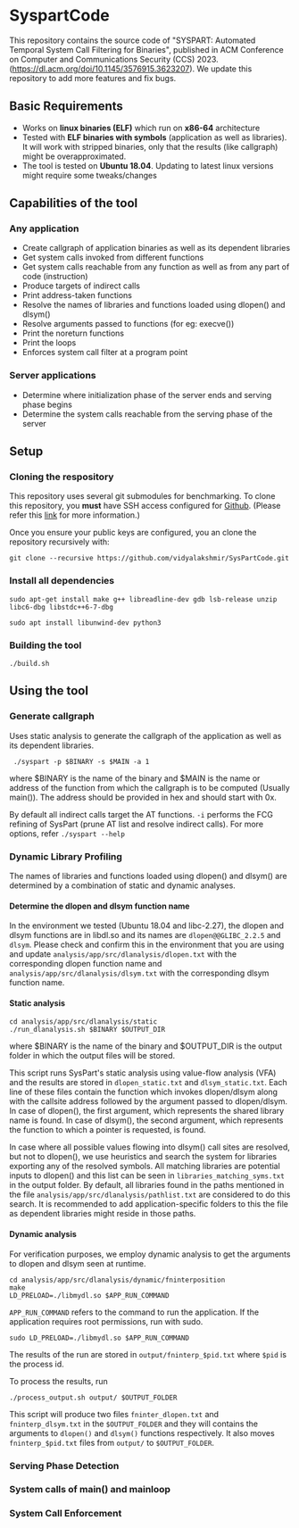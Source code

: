 # SyspartCode


This repository contains the source code of "SYSPART: Automated Temporal System Call Filtering for Binaries", published in ACM Conference on Computer and Communications Security (CCS) 2023. (https://dl.acm.org/doi/10.1145/3576915.3623207). We update this repository to add more features and fix bugs.


## Basic Requirements
- Works on **linux binaries (ELF)** which run on **x86-64** architecture
- Tested with **ELF binaries with symbols** (application as well as libraries). It will work with stripped binaries, only that the results (like callgraph) might be overapproximated.
- The tool is tested on **Ubuntu 18.04**. Updating to latest linux versions might require some tweaks/changes


## Capabilities of the tool
### Any application
- Create callgraph of application binaries as well as its dependent libraries
- Get system calls invoked from different functions
- Get system calls reachable from any function as well as from any part of code (instruction)
- Produce targets of indirect calls
- Print address-taken functions
- Resolve the names of libraries and functions loaded using dlopen() and dlsym()
- Resolve arguments passed to functions (for eg: execve())
- Print the noreturn functions
- Print the loops
- Enforces system call filter at a program point


### Server applications
- Determine where initialization phase of the server ends and serving phase begins
- Determine the system calls reachable from the serving phase of the server


## Setup

### Cloning the respository

This repository uses several git submodules for benchmarking. To clone this repository, you __must__ have SSH access configured for [Github](https://github.com). (Please refer this [link](https://docs.github.com/en/authentication/connecting-to-github-with-ssh/adding-a-new-ssh-key-to-your-github-account) for more information.)

Once you ensure your public  keys are configured, you an clone the repository recursively with:

```
git clone --recursive https://github.com/vidyalakshmir/SysPartCode.git
```

### Install all dependencies

```
sudo apt-get install make g++ libreadline-dev gdb lsb-release unzip libc6-dbg libstdc++6-7-dbg

sudo apt install libunwind-dev python3
```

### Building the tool

```
./build.sh
```

## Using the tool


### Generate callgraph 
Uses static analysis to generate the callgraph of the application as well as its dependent libraries.

` ./syspart -p $BINARY -s $MAIN -a 1`

where $BINARY is the name of the binary
and $MAIN is the name or address of the function from which the callgraph is to be computed (Usually main()). The address should be provided in hex and should start with 0x.

By default all indirect calls target the AT functions. 
`-i` performs the FCG refining of SysPart (prune AT list and resolve indirect calls).
For more options, refer `./syspart --help`

### Dynamic Library Profiling
The names of libraries and functions loaded using dlopen() and dlsym() are determined by a combination of static and dynamic analyses.


#### Determine the dlopen and dlsym function name

In the environment we tested (Ubuntu 18.04 and libc-2.27), the dlopen and dlsym functions are in libdl.so and its names are `dlopen@@GLIBC_2.2.5` and `dlsym`. Please check and confirm this in the environment that you are using and update `analysis/app/src/dlanalysis/dlopen.txt` with the corresponding dlopen function name and `analysis/app/src/dlanalysis/dlsym.txt` with the corresponding dlsym function name.

#### Static analysis
 ```
 cd analysis/app/src/dlanalysis/static
 ./run_dlanalysis.sh $BINARY $OUTPUT_DIR
 ```
 where $BINARY is the name of the binary and $OUTPUT_DIR is the output folder in which the output files will be stored.
 
 This script runs SysPart's static analysis using value-flow analysis (VFA) and the results are stored in `dlopen_static.txt` and `dlsym_static.txt`. Each line of these files contain the function which invokes dlopen/dlsym along with the callsite address followed by the argument passed to dlopen/dlsym. In case of dlopen(), the first argument, which represents the shared library name is found. In case of dlsym(), the second argument, which represents the function to which a pointer is requested, is found.

 In case where all possible values flowing into dlsym() call sites are resolved, but not to dlopen(), we use heuristics and search the system for libraries exporting any of the resolved symbols. All matching libraries are potential inputs to dlopen() and this list can be seen in `libraries_matching_syms.txt` in the output folder. By default, all libraries found in the paths mentioned in the file `analysis/app/src/dlanalysis/pathlist.txt` are considered to do this search. It is recommended to add application-specific folders to this the file as dependent libraries might reside in those paths.


 #### Dynamic analysis
 For verification purposes, we employ dynamic analysis to get the arguments to dlopen and dlsym seen at runtime.

 ```
 cd analysis/app/src/dlanalysis/dynamic/fninterposition
 make
 LD_PRELOAD=./libmydl.so $APP_RUN_COMMAND
 ```
`APP_RUN_COMMAND` refers to the command to run the application. If the application requires root permissions, run with sudo.
 
 `sudo LD_PRELOAD=./libmydl.so $APP_RUN_COMMAND`

 The results of the run are stored in `output/fninterp_$pid.txt` where `$pid`  is the process id.

 To process the results, run

 `./process_output.sh output/ $OUTPUT_FOLDER`

 This script will produce two files `fninter_dlopen.txt` and `fninterp_dlsym.txt` in the `$OUTPUT_FOLDER` and they will contains the arguments to `dlopen()` and `dlsym()` functions respectively. It also moves `fninterp_$pid.txt` files from `output/` to `$OUTPUT_FOLDER`.


 

### Serving Phase Detection

### System calls of main() and mainloop


### System Call Enforcement